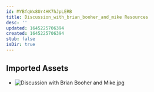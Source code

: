 ```yaml
---
id: MYBfqWx8Ur4HK7hJpLERB
title: Discussion_with_brian_booher_and_mike Resources
desc: ''
updated: 1645225706394
created: 1645225706394
stub: false
isDir: true
---
```

## Imported Assets
- ![Discussion with Brian Booher and Mike.jpg](/assets/discussion-with-brian-booher-and-mike.jpg)
